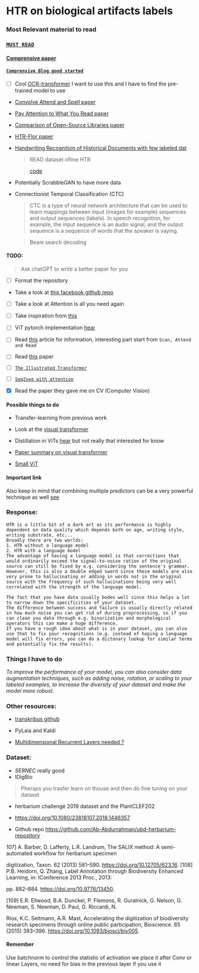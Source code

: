 # HTR on biological artifacts labels

### Most Relevant material to read

### [`MUST READ`](https://direct.mit.edu/dint/article/4/2/320/109837/The-Specimen-Data-Refinery-A-Canonical-Workflow)


#### [Comprensive paper](https://arxiv.org/ftp/arxiv/papers/2104/2104.08732.pdf)

#### [`Comprensive Blog good started`](https://nanonets.com/blog/handwritten-character-recognition/)

- [ ] Cool [OCR-transformer](https://arxiv.org/abs/2109.10282) I want to use this and I have to find the pre-trained model to use

- [Convolve Attend and Spell paper](https://priba.github.io/assets/publi/conf/2018_GCPR_LKang.pdf)

- [Pay Attention to What You Read paper](https://arxiv.org/abs/2005.13044)

- [Comparison of Open-Source Libraries paper](https://teklia.com/publications/DAS2022_HUMU.pdf)

- [HTR-Flor paper](https://ieeexplore.ieee.org/document/9266005)

- [Handwriting Recognition of Historical Documents with few labeled dat](https://arxiv.org/pdf/1811.07768v1.pdf)
    > READ dataset ofline HTR

    > [code](https://github.com/0x454447415244/HandwritingRecognitionSystem)

- Potentially ScrabbleGAN to have more data

- Connectionist Temporal Classification (CTC)
    > CTC is a type of neural network architecture that can be used to learn mappings between input (images for example) sequences and output sequences (labels). In speech recognition, for example, the input sequence is an audio signal, and the output sequence is a sequence of words that the speaker is saying.

    > Beam search decoding

#### TODO:
> Ask chatGPT to write a better paper for you

- [ ] Format the repository
- Take a look at [this facebook github repo](https://github.com/facebookresearch/SparseConvNet)
- [ ] Take a look at Attention is all you need again
- [ ] Take inspiration from [this](https://github.com/AlbertoPresta/Thesis)
- [ ] ViT pytorch implementation [hear](https://github.com/lucidrains/vit-pytorch)
- [ ] Read [this](https://nanonets.com/blog/handwritten-character-recognition/) article for information, interesting part start from `Scan, Attend and Read`
- [ ] Read [this](https://paperswithcode.com/task/handwriting-recognition) paper
- [ ] [`The Illustrated Transformer`](https://jalammar.github.io/illustrated-transformer/)

- [ ] [`Seq2seq with attention`](https://jalammar.github.io/visualizing-neural-machine-translation-mechanics-of-seq2seq-models-with-attention/)

- [X] Read the paper they gave me on CV (Computer Vision)

#### Possible things to do

- Transfer-learning from previous work
- Look at the [visual transformer](https://www.youtube.com/watch?v=TrdevFK_am4)
- Distillation in ViTs [hear](https://arxiv.org/abs/2012.12877) but not really that interested for know
- [Paper summary on visual transformer](https://arxiv.org/abs/2012.12556)

- [Small ViT](https://arxiv.org/abs/2106.10270)

#### Important link

Also keep in mind that combining multiple predictors can be a very powerful technique as well [see](https://dl.gi.de/handle/20.500.12116/16993)

### Response:

```
HTR is a little bit of a dark art as its performance is highly dependent on data quality which depends both on age, writing style, writing substrate, etc...
Broadly there are two worlds:
1. HTR without a language model
2. HTR with a language model
The advantage of having a language model is that corrections that would ordinarily exceed the signal-to-noise ration of the original source can still be fixed by e.g. considering the sentence's grammar.
However, this is also a double edged sword since these models are also very prone to hallucinating or adding in words not in the original source with the frequency of such hallucinations being very well correlated with the strength of the language model.

The fact that you have data usually bodes well since this helps a lot to narrow down the specificities of your dataset.
The difference between success and failure is usually directly related in how much noise you can get rid of during preprocessing, so if you can clean you data through e.g. binarization and morphological operators this can make a huge difference.
If you have a rough idea about what is in your dataset, you can also use that to fix your recognitions (e.g. instead of hoping a language model will fix errors, you can do a dictonary lookup for similar terms and potentially fix the results).
```

### Things I have to do

_To improve the performance of your model, you can also consider data augmentation techniques, such as adding noise, rotation, or scaling to your labeled examples, to increase the diversity of your dataset and make the model more robust._

### Other resources:

- [transkribus github](https://github.com/transkribus/)

- PyLaia and Kaldi

- [Multidimensional Recurrent Layers needed ?](https://ieeexplore.ieee.org/document/8269951)

### Dataset:

- *SERNEC* really good
- IDigBio
<!-- - GBIF -->

> Pheraps you trasfer learn on thouse and then do fine tuning on your dataset

- herbarium challenge 2019 dataset and the PlantCLEF202

- https://doi.org/10.1080/23818107.2018.1446357

- Github repo https://github.com/Ab-Abdurrahman/ubd-herbarium-repository

107] A. Barber, D. Lafferty, L.R. Landrum, The SALIX method: A semi-automated workflow for herbarium specimen

digitization, Taxon. 62 (2013) 581–590. https://doi.org/10.12705/623.16.
[108] P.B. Heidorn, Q. Zhang, Label Annotation through Biodiversity Enhanced Learning, in: IConference 2013 Proc., 2013:

pp. 882–884. https://doi.org/10.9776/13450.

[109] E.R. Ellwood, B.A. Dunckel, P. Flemons, R. Guralnick, G. Nelson, G. Newman, S. Newman, D. Paul, G. Riccardi, N.

Rios, K.C. Seltmann, A.R. Mast, Accelerating the digitization of biodiversity research specimens through online
public participation, Bioscience. 65 (2015) 383–396. https://doi.org/10.1093/biosci/biv005.

#### Remember

Use batchnorm to control the statistic of activation we place it after Conv or linear Layers, no need for bias in the previous layer if you use it
